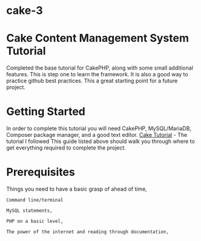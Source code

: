 # cake-3
# Cake Content Management System Tutorial
Completed the base tutorial for CakePHP, along with some small additional features. This is step one to learn the framework. It is also a good way to practice github best practices. This a great starting point for a future project.

# Getting Started
In order to complete this tutorial you will need CakePHP, MySQL/MariaDB, Composer package manager, and a good text editor.
[Cake Tutorial](https://book.cakephp.org/3.0/en/tutorials-and-examples/cms/installation.html) - The tutorial I followed
This guide listed above should walk you through where to get everything required to complete the project.

# Prerequisites
Things you need to have a basic grasp of ahead of time,
```
Command line/terminal
```
```
MySQL statements,
```
```
PHP on a basic level,
```
```
The power of the internet and reading through documentation,
```
